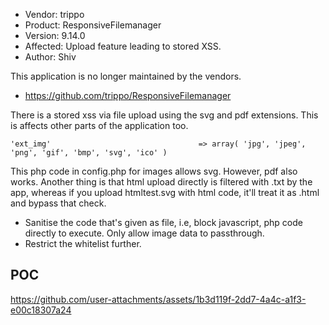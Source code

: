 - Vendor: trippo
- Product: ResponsiveFilemanager
- Version: 9.14.0
- Affected: Upload feature leading to stored XSS.
- Author: Shiv

This application is no longer maintained by the vendors.
- https://github.com/trippo/ResponsiveFilemanager

There is a stored xss via file upload using the svg and pdf extensions. This is affects other parts of the application too. 

```'ext_img'                                 => array( 'jpg', 'jpeg', 'png', 'gif', 'bmp', 'svg', 'ico' )``` 

This php code in config.php for images allows svg. However, pdf also works.
Another thing is that html upload directly is filtered with .txt by the app, whereas if you upload htmltest.svg with html code,
it'll treat it as .html and bypass that check.

- Sanitise the code that's given as file, i.e, block javascript, php code directly to execute. Only allow image data to passthrough.
- Restrict the whitelist further.

## POC

https://github.com/user-attachments/assets/1b3d119f-2dd7-4a4c-a1f3-e00c18307a24

